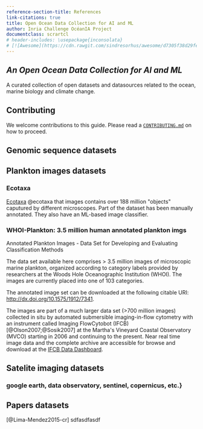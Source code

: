 ```yaml
---
reference-section-title: References
link-citations: true
title: Open Ocean Data Collection for AI and ML
author: Inria Challenge OcéanIA Project
documentclass: scrartcl
# header-includes: \usepackage{inconsolata}
# [![Awesome](https://cdn.rawgit.com/sindresorhus/awesome/d7305f38d29fed78fa85652e3a63e154dd8e8829/media/badge.svg)](https://github.com/Inria-Chile/awesome)
---
```



## *An Open Ocean Data Collection for AI and ML*

A curated collection of open datasets and datasources related to the ocean, marine biology and climate change.

## Contributing

We welcome contributions to this guide. Please read a [`CONTRIBUTING.md`](https://github.com/Inria-Chile/awesome-ocean-ai-data/blob/main/CONTRIBUTING.md) on how to proceed.

## Genomic sequence datasets

## Plankton images datasets

### Ecotaxa

[Ecotaxa](https://ecotaxa.obs-vlfr.fr) @ecotaxa that images contains
over 188 million "objects" caputured by different microscopes. Part of
the dataset has been manually annotated. They also have an ML-based
image classifier.

### WHOI-Plankton: 3.5 million human annotated plankton imgs

Annotated Plankton Images - Data Set for Developing and Evaluating Classification Methods

The data set available here comprises > 3.5 million images of microscopic marine plankton, organized according to category labels provided by researchers at the Woods Hole Oceanographic Institution (WHOI). The images are currently placed into one of 103 categories. 

The annotated image set can be downloaded at the following citable URI: <http://dx.doi.org/10.1575/1912/7341>.

The images are part of a much larger data set (>700 million images) collected in situ by automated submersible imaging-in-flow cytometry with an instrument called Imaging FlowCytobot (IFCB) [@Olson2007;@Sosik2007] at the Martha's Vineyard Coastal Observatory (MVCO) starting in 2006 and continuing to the present. Near real time image data and the complete archive are accessible for browse and download at the [IFCB Data Dashboard](http://ifcb-data.whoi.edu/mvco).

## Satelite imaging datasets

### google earth, data observatory, sentinel, copernicus, etc.}

## Papers datasets

[@Lima-Mendez2015-cr] sdfasdfasdf

